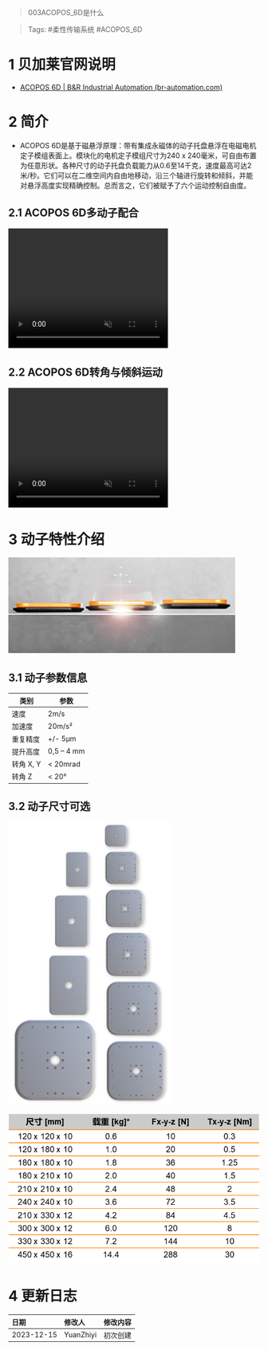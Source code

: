 > 003ACOPOS_6D是什么

> Tags: #柔性传输系统 #ACOPOS_6D

# 1 贝加莱官网说明

- [ACOPOS 6D | B&R Industrial Automation (br-automation.com)](https://www.br-automation.com/zh/products/mechatronic-systems/acopos-6d/)

# 2 简介

- ACOPOS 6D是基于磁悬浮原理：带有集成永磁体的动子托盘悬浮在电磁电机定子模组表面上。模块化的电机定子模组尺寸为240 x 240毫米，可自由布置为任意形状。各种尺寸的动子托盘负载能力从0.6至14千克，速度最高可达2米/秒。它们可以在二维空间内自由地移动，沿三个轴进行旋转和倾斜，并能对悬浮高度实现精确控制。总而言之，它们被赋予了六个运动控制自由度。

## 2.1 ACOPOS 6D多动子配合

<video muted autoplay="autoplay" loop="loop" width="320" height="240" controls>
  <source src="/A06_产品_柔性传输系统/FILES/003ACOPOS_6D是什么/1.mp4" type="video/mp4">
  Your browser does not support the video tag.
</video>

## 2.2 ACOPOS 6D转角与倾斜运动

<video muted autoplay="autoplay" loop="loop" width="320" height="240" controls>
  <source src="/A06_产品_柔性传输系统/FILES/003ACOPOS_6D是什么/2.mp4" type="video/mp4">
  Your browser does not support the video tag.
</video>

# 3 动子特性介绍

![](FILES/003ACOPOS_6D是什么/image-20231215160853540.png)

## 3.1 动子参数信息

| 类别  | 参数  |
|---|---|
|速度|2m/s|
|加速度|20m/s²|
|重复精度|+/- 5µm|
|提升高度|0,5 – 4 mm|
|转角 X, Y|< 20mrad|
|转角 Z|< 20°|

## 3.2 动子尺寸可选

![](FILES/003ACOPOS_6D是什么/image-20231215161410650.png)

![](FILES/003ACOPOS_6D是什么/image-20231215161029907.png)

# 4 更新日志

| 日期     | 修改人     | 修改内容     |
|:-----|:-----|:-----|
| 2023-12-15     | YuanZhiyi     | 初次创建     |
